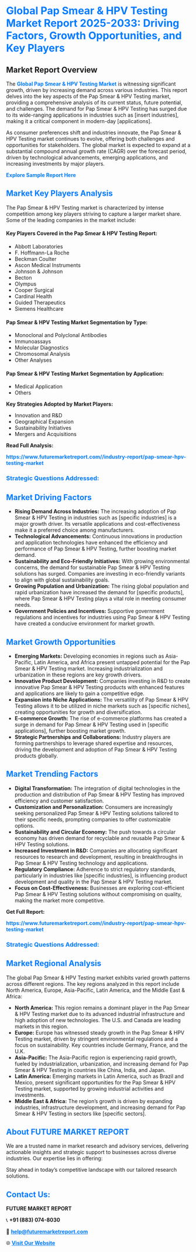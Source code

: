 <h1 style="color: #007BFF;">Global Pap Smear & HPV Testing Market Report 2025-2033: Driving Factors, Growth Opportunities, and Key Players</h1>

<section id="overview">
<h2>Market Report Overview</h2>
<p>The <a href="https://www.futuremarketreport.com//industry-report/pap-smear-hpv-testing-market" style="color: #007BFF; text-decoration: none;"><strong>Global Pap Smear & HPV Testing Market</strong></a> is witnessing significant growth, driven by increasing demand across various industries. This report delves into the key aspects of the Pap Smear & HPV Testing market, providing a comprehensive analysis of its current status, future potential, and challenges. The demand for Pap Smear & HPV Testing has surged due to its wide-ranging applications in industries such as [insert industries], making it a critical component in modern-day [applications].</p>
<p>As consumer preferences shift and industries innovate, the Pap Smear & HPV Testing market continues to evolve, offering both challenges and opportunities for stakeholders. The global market is expected to expand at a substantial compound annual growth rate (CAGR) over the forecast period, driven by technological advancements, emerging applications, and increasing investments by major players.</p>
</section>

<section id="overview">
<p><a href="https://www.futuremarketreport.com//request-sample/reportId=77190" style="color: #007BFF; text-decoration: none;"><strong>Explore Sample Report Here</strong></a></p>
</section>

<section id="key-players">
<h2 style="color: #007BFF;">Market Key Players Analysis</h2>
<p>The Pap Smear & HPV Testing market is characterized by intense competition among key players striving to capture a larger market share. Some of the leading companies in the market include:</p>
<h4>Key Players Covered in the Pap Smear & HPV Testing Report:</h4>
<ul><li>Abbott Laboratories</li><li>F. Hoffmann-La Roche</li><li>Beckman Coulter</li><li>Ascon Medical Instruments</li><li>Johnson &amp; Johnson</li><li>Becton</li><li>Olympus</li><li>Cooper Surgical</li><li>Cardinal Health</li><li>Guided Therapeutics</li><li>Siemens Healthcare</li></ul>
<h4>Pap Smear & HPV Testing Market Segmentation by Type:</h4>
<ul><li>Monoclonal and Polyclonal Antibodies</li><li>Immunoassays</li><li>Molecular Diagnostics</li><li>Chromosomal Analysis</li><li>Other Analyses</li></ul>

<h4>Pap Smear & HPV Testing Market Segmentation by Application:</h4>
<ul><li>Medical Application</li><li>Others</li></ul>
<p><strong>Key Strategies Adopted by Market Players:</strong></p>
<ul>
<li>Innovation and R&D</li>
<li>Geographical Expansion</li>
<li>Sustainability Initiatives</li>
<li>Mergers and Acquisitions</li>
</ul>
</section>

<section>
<p><strong>Read Full Analysis: </strong></p><a href="https://www.futuremarketreport.com//industry-report/pap-smear-hpv-testing-market" style="color: #007BFF; text-decoration: none;"><strong>https://www.futuremarketreport.com//industry-report/pap-smear-hpv-testing-market</strong></a>
<h3 style="color: #007BFF;">Strategic Questions Addressed:</h3>
</section>

<section id="driving-factors">
<h2 style="color: #007BFF;">Market Driving Factors</h2>
<ul>
<li><strong>Rising Demand Across Industries:</strong> The increasing adoption of Pap Smear & HPV Testing in industries such as [specific industries] is a major growth driver. Its versatile applications and cost-effectiveness make it a preferred choice among manufacturers.</li>
<li><strong>Technological Advancements:</strong> Continuous innovations in production and application technologies have enhanced the efficiency and performance of Pap Smear & HPV Testing, further boosting market demand.</li>
<li><strong>Sustainability and Eco-Friendly Initiatives:</strong> With growing environmental concerns, the demand for sustainable Pap Smear & HPV Testing solutions has surged. Companies are investing in eco-friendly variants to align with global sustainability goals.</li>
<li><strong>Growing Population and Urbanization:</strong> The rising global population and rapid urbanization have increased the demand for [specific products], where Pap Smear & HPV Testing plays a vital role in meeting consumer needs.</li>
<li><strong>Government Policies and Incentives:</strong> Supportive government regulations and incentives for industries using Pap Smear & HPV Testing have created a conducive environment for market growth.</li>
</ul>
</section>

<section id="growth-opportunities">
<h2 style="color: #007BFF;">Market Growth Opportunities</h2>
<ul>
<li><strong>Emerging Markets:</strong> Developing economies in regions such as Asia-Pacific, Latin America, and Africa present untapped potential for the Pap Smear & HPV Testing market. Increasing industrialization and urbanization in these regions are key growth drivers.</li>
<li><strong>Innovative Product Development:</strong> Companies investing in R&D to create innovative Pap Smear & HPV Testing products with enhanced features and applications are likely to gain a competitive edge.</li>
<li><strong>Expansion into Niche Applications:</strong> The versatility of Pap Smear & HPV Testing allows it to be utilized in niche markets such as [specific niches], creating opportunities for growth and diversification.</li>
<li><strong>E-commerce Growth:</strong> The rise of e-commerce platforms has created a surge in demand for Pap Smear & HPV Testing used in [specific applications], further boosting market growth.</li>
<li><strong>Strategic Partnerships and Collaborations:</strong> Industry players are forming partnerships to leverage shared expertise and resources, driving the development and adoption of Pap Smear & HPV Testing products globally.</li>
</ul>
</section>

<section id="trending-factors">
<h2 style="color: #007BFF;">Market Trending Factors</h2>
<ul>
<li><strong>Digital Transformation:</strong> The integration of digital technologies in the production and distribution of Pap Smear & HPV Testing has improved efficiency and customer satisfaction.</li>
<li><strong>Customization and Personalization:</strong> Consumers are increasingly seeking personalized Pap Smear & HPV Testing solutions tailored to their specific needs, prompting companies to offer customizable options.</li>
<li><strong>Sustainability and Circular Economy:</strong> The push towards a circular economy has driven demand for recyclable and reusable Pap Smear & HPV Testing solutions.</li>
<li><strong>Increased Investment in R&D:</strong> Companies are allocating significant resources to research and development, resulting in breakthroughs in Pap Smear & HPV Testing technology and applications.</li>
<li><strong>Regulatory Compliance:</strong> Adherence to strict regulatory standards, particularly in industries like [specific industries], is influencing product development and quality in the Pap Smear & HPV Testing market.</li>
<li><strong>Focus on Cost-Effectiveness:</strong> Businesses are exploring cost-efficient Pap Smear & HPV Testing solutions without compromising on quality, making the market more competitive.</li>
</ul>
</section>

<section>
<p><strong>Get Full Report: </strong></p><a href="https://www.futuremarketreport.com//industry-report/pap-smear-hpv-testing-market" style="color: #007BFF; text-decoration: none;"><strong>https://www.futuremarketreport.com//industry-report/pap-smear-hpv-testing-market</strong></a>
<h3 style="color: #007BFF;">Strategic Questions Addressed:</h3>
</section>


<section id="regional-analysis">
<h2 style="color: #007BFF;">Market Regional Analysis</h2>
<p>The global Pap Smear & HPV Testing market exhibits varied growth patterns across different regions. The key regions analyzed in this report include North America, Europe, Asia-Pacific, Latin America, and the Middle East & Africa:</p>
<ul>
<li><strong>North America:</strong> This region remains a dominant player in the Pap Smear & HPV Testing market due to its advanced industrial infrastructure and high adoption of new technologies. The U.S. and Canada are leading markets in this region.</li>
<li><strong>Europe:</strong> Europe has witnessed steady growth in the Pap Smear & HPV Testing market, driven by stringent environmental regulations and a focus on sustainability. Key countries include Germany, France, and the U.K.</li>
<li><strong>Asia-Pacific:</strong> The Asia-Pacific region is experiencing rapid growth, fueled by industrialization, urbanization, and increasing demand for Pap Smear & HPV Testing in countries like China, India, and Japan.</li>
<li><strong>Latin America:</strong> Emerging markets in Latin America, such as Brazil and Mexico, present significant opportunities for the Pap Smear & HPV Testing market, supported by growing industrial activities and investments.</li>
<li><strong>Middle East & Africa:</strong> The region’s growth is driven by expanding industries, infrastructure development, and increasing demand for Pap Smear & HPV Testing in sectors like [specific sectors].</li>
</ul>
</section>

<footer>
<h2 style="color: #007BFF;">About FUTURE MARKET REPORT</h2>
<p>We are a trusted name in market research and advisory services, delivering actionable insights and strategic support to businesses across diverse industries. Our expertise lies in offering:</p>

<p>Stay ahead in today’s competitive landscape with our tailored research solutions.</p>

<h2 style="color: #007BFF;">Contact Us:</h2>
<p><strong>FUTURE MARKET REPORT</strong></p>
<p>📞 <strong>+91 (883) 074-8030</strong></p>
<p>📧 <strong><a href="mailto:help@futuremarketreport.com" style="color: #007BFF;">help@futuremarketreport.com</a></strong></p>
<p>🌐 <strong><a href="https://www.futuremarketreport.com/" style="color: #007BFF;">Visit Our Website</a></strong></p>
</footer>